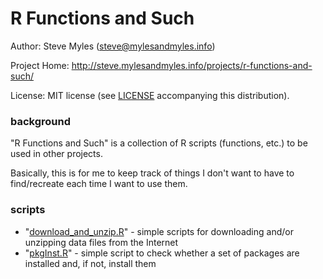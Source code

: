 # R Functions and Such

Author:  Steve Myles (steve@mylesandmyles.info)

Project Home:  http://steve.mylesandmyles.info/projects/r-functions-and-such/

License:  MIT license (see [LICENSE](https://github.com/scumdogsteev/R-functions-and-such/blob/master/LICENSE) accompanying this distribution).

### background

"R Functions and Such" is a collection of R scripts (functions, etc.) to be used in other projects.

Basically, this is for me to keep track of things I don't want to have to find/recreate each time I want to use them.

### scripts

* "[download_and_unzip.R](https://github.com/scumdogsteev/R-functions-and-such/blob/master/download_and_unzip.R)" - simple scripts for downloading and/or unzipping data files from the Internet
* "[pkgInst.R](https://github.com/scumdogsteev/R-functions-and-such/blob/master/pkgInst.R)" - simple script to check whether a set of packages are installed and, if not, install them
